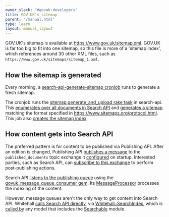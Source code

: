 ```yaml
---
owner_slack: "#govuk-developers"
title: GOV.UK's sitemap
parent: "/manual.html"
type: learn
layout: manual_layout
---
```


GOV.UK's sitemap is available at https://www.gov.uk/sitemap.xml.
GOV.UK is far too big to fit into one sitemap, so this file is more of a 'sitemap index', which references around 30 other XML files, such as `https://www.gov.uk/sitemaps/sitemap_1.xml`.

## How the sitemap is generated

Every morning, a [search-api-generate-sitemap cronjob](https://github.com/alphagov/govuk-helm-charts/blob/edc7c7ccd7972ff84f95e652e37570c1bd35e4e5/charts/app-config/values-production.yaml#L2254-L2256) runs to generate a fresh sitemap.

The cronjob runs the [sitemap:generate_and_upload rake task](https://github.com/alphagov/search-api/blob/5636600a1dcb1517d30fe22334792b1e96537f6f/lib/tasks/sitemap.rake#L6) in search-api. This [enumerates over all documents in Search API](https://github.com/alphagov/search-api/blob/164b8ef982a7e360a05090676a158f05488365ce/lib/sitemap/generator.rb#L72) and [generates a sitemap](https://github.com/alphagov/search-api/blob/164b8ef982a7e360a05090676a158f05488365ce/lib/sitemap/generator.rb#L40-L41) matching the format specified in https://www.sitemaps.org/protocol.html. This job also [creates the sitemap index](https://github.com/alphagov/search-api/blob/164b8ef982a7e360a05090676a158f05488365ce/lib/sitemap/generator.rb#L32-L38).

## How content gets into Search API

The preferred pattern is for content to be published via Publishing API.
After an edition is changed, Publishing API [publishes a message](https://github.com/alphagov/publishing-api/blob/6143731ffad5db48476d7647a75413c42a5224fd/app/services/downstream_service.rb#L40) to the `published_documents` topic exchange it [configured](https://github.com/alphagov/publishing-api/blob/52a763dc2bf29fd7038bdc6b8db3b617dfadafab/config/initializers/services.rb#L38-L49) on startup. Interested parties, such as Search API, can [subscribe to this exchange](https://github.com/alphagov/search-api/blob/a8045a2ef9d906e05d36a7708672e176dc4a3f8a/lib/tasks/message_queue.rake#L4-L13) to perform post-publishing actions.

Search API [listens to the publishing queue](https://github.com/alphagov/search-api/blob/a8045a2ef9d906e05d36a7708672e176dc4a3f8a/lib/tasks/message_queue.rake#L15-L21) using the [govuk_message_queue_consumer gem](https://github.com/alphagov/govuk_message_queue_consumer). Its [MessageProcessor](https://github.com/alphagov/search-api/blob/ae8308de19a1521777ca1bd6a1a828efaef2c2d3/lib/indexer/message_processor.rb#L11) processes the indexing of the content.

However, message queues aren't the only way to get content into Search API.
Whitehall [calls Search API directly](https://github.com/alphagov/whitehall/blob/e748b577e0f13c01fe62bad2a303340ab5acc7c4/lib/whitehall/searchable.rb#L53), via [Whitehall::SearchIndex](https://github.com/alphagov/whitehall/blob/e748b577e0f13c01fe62bad2a303340ab5acc7c4/lib/whitehall/search_index.rb#L40), which is [called by](https://github.com/alphagov/whitehall/blob/a67fae1b8a0963927f38ce9987b99059fa9fff92/app/models/concerns/searchable.rb#L116) any model that includes the [Searchable](https://github.com/alphagov/whitehall/blob/a67fae1b8a0963927f38ce9987b99059fa9fff92/app/models/concerns/searchable.rb) module.
